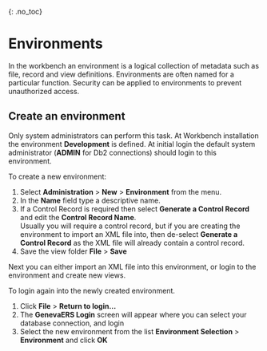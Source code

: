 {: .no_toc}
# Environments

In the workbench an environment is a logical collection of metadata such as file, record and view definitions. Environments are often named for a particular function. Security can be applied to environments to prevent unauthorized access.  

## Create an environment

Only system administrators can perform this task. At Workbench installation the environment **Development** is defined. At initial login the default system administrator (**ADMIN** for Db2 connections) should login to this environment.

To create a new environment:

1. Select **Administration** > **New** > **Environment** from the menu.  
2. In the **Name** field type a descriptive name.  
3. If a Control Record is required then select **Generate a Control Record** and edit the **Control Record Name**.  
Usually you will require a control record, but if you are creating the environment to import an XML file into, then de-select **Generate a Control Record** as the XML file will already contain a control record.
4. Save the view folder **File** > **Save**  

Next you can either import an XML file into this environment, or login to the environment and create new views.

To login again into the newly created environment.

1. Click **File** > **Return to login...** 
2. The **GenevaERS Login** screen will appear where you can select your database connection, and login
3. Select the new environment from the list **Environment Selection** > **Environment** and click **OK**
